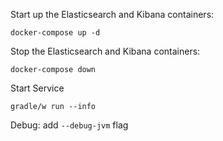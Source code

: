 Start up the Elasticsearch and Kibana containers:
```
docker-compose up -d
```

Stop the Elasticsearch and Kibana containers:
```
docker-compose down
```

Start Service
```
gradle/w run --info
```

Debug: add `--debug-jvm` flag
